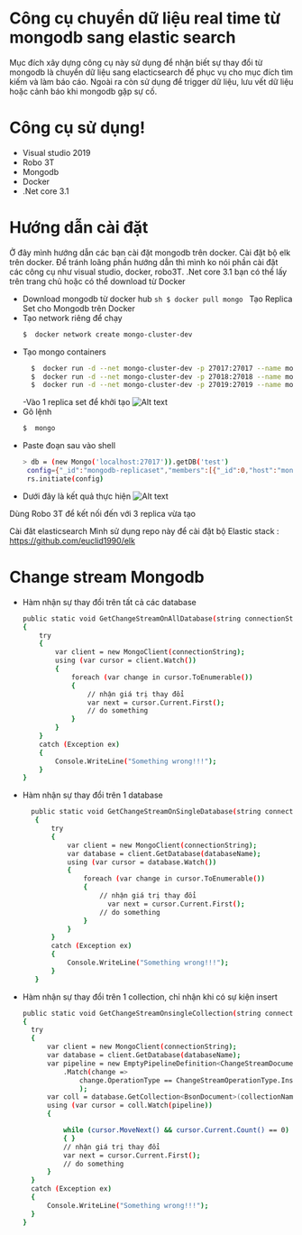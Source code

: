 # Công cụ chuyển dữ liệu real time từ mongodb sang elastic search

Mục đích xây dựng công cụ này sử dụng để nhận biết sự thay đổi từ mongodb là chuyển dữ liệu sang elacticsearch để phục vụ cho mục đích tìm kiếm và làm báo cáo.
Ngoài ra còn sử dụng để trigger dữ liệu, lưu vết dữ liệu hoặc cảnh báo khi mongodb gặp sự cố.

# Công cụ sử dụng!

- Visual studio 2019
- Robo 3T
- Mongodb
- Docker
- .Net core 3.1

# Hướng dẫn cài đặt

Ở đây mình hướng dẫn các bạn cài đặt mongodb trên docker. Cài đặt bộ elk trên docker. Để tránh loãng phần hướng dẫn thì mình ko nói phần cài đặt các công cụ như visual studio, docker, robo3T. .Net core 3.1 bạn có thể lấy trên trang chủ hoặc có thể download từ Docker

- Download mongodb từ docker hub
  `sh $ docker pull mongo `
  Tạo Replica Set cho Mongodb trên Docker
- Tạo network riêng để chạy
  ```sh
  $  docker network create mongo-cluster-dev
  ```
- Tạo mongo containers
  ```sh
    $  docker run -d --net mongo-cluster-dev -p 27017:27017 --name mongoset1 mongo mongod --replSet mongodb-replicaset --port 27017
    $  docker run -d --net mongo-cluster-dev -p 27018:27018 --name mongoset2 mongo mongod --replSet mongodb-replicaset --port 27018
    $  docker run -d --net mongo-cluster-dev -p 27019:27019 --name mongoset3 mongo mongod --replSet mongodb-replicaset --port 27019
  ```
  -Vào 1 replica set để khởi tạo
  ![Alt text](https://github.com/nguyenduchanh/Waiter/blob/master/Waiter/Images/Open%20mongo%20set%20command.png?raw=true "replica set 1 open command")
- Gõ lệnh
  ```sh
  $  mongo
  ```
- Paste đoạn sau vào shell
  ```sh
  > db = (new Mongo('localhost:27017')).getDB('test')
   config={"_id":"mongodb-replicaset","members":[{"_id":0,"host":"mongoset1:27017"},{"_id":1,"host":"mongoset2:27018"},{"_id":2,"host":"mongoset3:27019"}]}
   rs.initiate(config)
  ```
- Dưới đây là kết quả thực hiện
  ![Alt text](https://github.com/nguyenduchanh/Waiter/blob/master/Waiter/Images/replica%20set%201%20run.PNG?raw=true "Result")

Dùng Robo 3T để kết nối đến với 3 replica vừa tạo

Cài đăt elasticsearch
Mình sử dụng repo này để cài đặt bộ Elastic stack : https://github.com/euclid1990/elk

# Change stream Mongodb

- Hàm nhận sự thay đổi trên tất cả các database
  ```sh
  public static void GetChangeStreamOnAllDatabase(string connectionString)
  {
      try
      {
          var client = new MongoClient(connectionString);
          using (var cursor = client.Watch())
          {
              foreach (var change in cursor.ToEnumerable())
              {
                  // nhận giá trị thay đổi
                  var next = cursor.Current.First();
                  // do something
              }
          }
      }
      catch (Exception ex)
      {
          Console.WriteLine("Something wrong!!!");
      }
  }
  ```
- Hàm nhận sự thay đổi trên 1 database
  ```sh
    public static void GetChangeStreamOnSingleDatabase(string connectionString, string databaseName)
     {
         try
         {
             var client = new MongoClient(connectionString);
             var database = client.GetDatabase(databaseName);
             using (var cursor = database.Watch())
             {
                 foreach (var change in cursor.ToEnumerable())
                 {
                     // nhận giá trị thay đổi
                       var next = cursor.Current.First();
                     // do something
                 }
             }
         }
         catch (Exception ex)
         {
             Console.WriteLine("Something wrong!!!");
         }
     }
  ```
- Hàm nhận sự thay đổi trên 1 collection, chỉ nhận khi có sự kiện insert
  ```sh
  public static void GetChangeStreamOnsingleCollection(string connectionString, string databaseName, string collectionName)
  {
    try
    {
        var client = new MongoClient(connectionString);
        var database = client.GetDatabase(databaseName);
        var pipeline = new EmptyPipelineDefinition<ChangeStreamDocument<BsonDocument>>()
            .Match(change =>
                change.OperationType == ChangeStreamOperationType.Insert
                );
        var coll = database.GetCollection<BsonDocument>(collectionName);
        using (var cursor = coll.Watch(pipeline))
        {

            while (cursor.MoveNext() && cursor.Current.Count() == 0)
            { }
            // nhận giá trị thay đổi
            var next = cursor.Current.First();
            // do something
        }
    }
    catch (Exception ex)
    {
        Console.WriteLine("Something wrong!!!");
    }
  }
  ```

